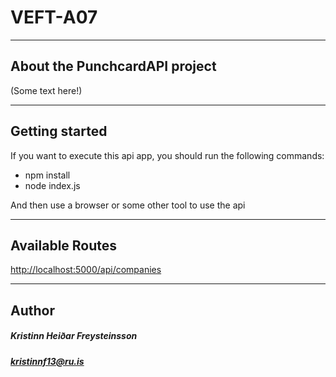 # VEFT-A07

---

## About the PunchcardAPI project

(Some text here!)

---

## Getting started

If you want to execute this api app, you should run the following commands:

* npm install
* node index.js

And then use a browser or some other tool to use the api

---

## Available Routes

[http://localhost:5000/api/companies](http://localhost:5000/api/companies)

---

## Author

##### Kristinn Heiðar Freysteinsson
##### <kristinnf13@ru.is>
